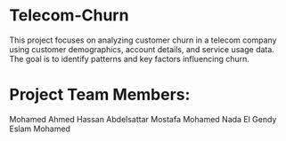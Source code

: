 # Telecom-Churn
This project focuses on analyzing customer churn in a telecom
company using customer demographics, account details, and
service usage data. The goal is to identify patterns and key
factors influencing churn. 

# Project Team Members:
Mohamed Ahmed
Hassan Abdelsattar
Mostafa Mohamed
Nada El Gendy
Eslam Mohamed
